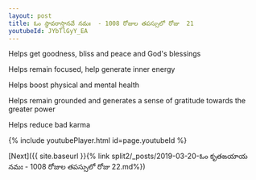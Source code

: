 ```yaml
---
layout: post
title: ఓం స్థావరాస్తానవే నమః  - 1008 రోజుల తపస్సులో రోజు  21
youtubeId: JYbTlGyY_EA
---
```

 
 
Helps get goodness, bliss and peace and God's blessings
 
Helps remain focused, help generate inner energy 
 
Helps boost physical and mental health 
 
Helps remain grounded and generates a sense of gratitude towards the greater power 
 
Helps reduce bad karma
 
 
 
 


{% include youtubePlayer.html id=page.youtubeId %}
 
[Next]({{ site.baseurl }}{% link  split2/_posts/2019-03-20-ఓం కృతఙయాయ నమః  - 1008 రోజుల తపస్సులో రోజు  22.md%})
 

